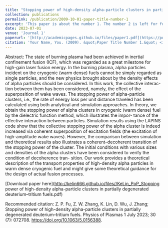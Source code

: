 ```yaml
---
title: "Stopping power of high-density alpha-particle clusters in partially degenerated deuterium–tritium fuels"
collection: publications
permalink: /publication/2009-10-01-paper-title-number-1
excerpt: 'This paper is about the number 1. The number 2 is left for future work.'
date: 2023-07-01
venue: 'Journal 1'
paperurl: '[http://academicpages.github.io/files/paper1.pdf](https://pubs.aip.org/aip/pop/article-abstract/30/7/072708/2902177/Stopping-power-of-high-density-alpha-particle?redirectedFrom=fulltext)'
citation: 'Your Name, You. (2009). &quot;Paper Title Number 1.&quot; <i>Journal 1</i>. 1(1).'
---
```

Abstract: The state of burning plasma had been achieved in inertial confinement fusion (ICF), which was regarded as a great milestone for high-gain laser fusion energy. In the burning plasma, alpha particles incident on the cryogenic (warm dense) fuels cannot be simply regarded as single particles, and the new physics brought about by the density effects of alpha particles should be considered. In this work, the collective interac- tion between them has been considered, namely, the effect of the superposition of wake waves. The stopping power of alpha-particle clusters, i.e., the rate of energy loss per unit distance traveled has been calculated using both analytical and simulation approaches. In theory, we obtain the stopping power of alpha clusters in cryogenic (warm dense) fuel by the dielectric function method, which illustrates the impor- tance of the effective interaction between particles. Simulation results using the LAPINS code show that the collective stopping power of the alpha cluster is indeed increased via coherent superposition of excitation fields (the excitation of high-amplitude wake waves). However, the comparison between simulation and theoretical results also illustrates a coherent–decoherent transition of the stopping power of the cluster. The initial conditions with various sizes and densities of the alpha clusters have been considered to verify the condition of decoherence tran- sition. Our work provides a theoretical description of the transport properties of high-density alpha particles in warm dense cryogenic fuel and might give some theoretical guidance for the design of actual fusion processes.

[Download paper here](http://kelin666.github.io/files//KeLin_PoP_Stopping power of high-density alpha-particle clusters in partially degenerated deuterium–tritium fuels.pdf)

Recommended citation: Z. P. Fu, Z. W. Zhang, K. Lin, D. Wu, J. Zhang; Stopping power of high-density alpha-particle clusters in partially degenerated deuterium–tritium fuels. Physics of Plasmas 1 July 2023; 30 (7): 072708. https://doi.org/10.1063/5.0156388.
